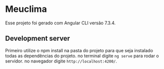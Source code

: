 # Meuclima

Esse projeto foi gerado com Angular CLI versão 7.3.4.

## Development server
Primeiro utilize o npm install na pasta do projeto para que seja instalado todas as dependências do projeto.
no terminal digite `ng serve` para rodar o servidor. no navegador digite `http://localhost:4200/`.
